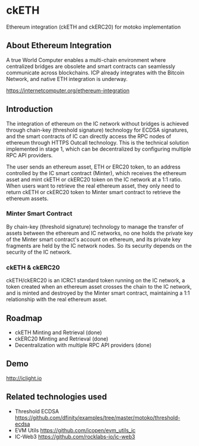 # ckETH

Ethereum integration (ckETH and ckERC20) for motoko implementation

## About Ethereum Integration

A true World Computer enables a multi-chain environment where centralized bridges are obsolete and smart contracts can seamlessly communicate across blockchains. ICP already integrates with the Bitcoin Network, and native ETH integration is underway.

https://internetcomputer.org/ethereum-integration

## Introduction

The integration of ethereum on the IC network without bridges is achieved through chain-key (threshold signature) technology for ECDSA signatures, and the smart contracts of IC can directly access the RPC nodes of ethereum through HTTPS Outcall technology. This is the technical solution implemented in stage 1, which can be decentralized by configuring multiple RPC API providers. 

The user sends an ethereum asset, ETH or ERC20 token, to an address controlled by the IC smart contract (Minter), which receives the ethereum asset and mint ckETH or ckERC20 token on the IC network at a 1:1 ratio. When users want to retrieve the real ethereum asset, they only need to return ckETH or ckERC20 token to Minter smart contract to retrieve the ethereum assets.

### Minter Smart Contract

By chain-key (threshold signature) technology to manage the transfer of assets between the ethereum and IC networks, no one holds the private key of the Minter smart contract's account on ethereum, and its private key fragments are held by the IC network nodes. So its security depends on the security of the IC network.

### ckETH & ckERC20

ckETH/ckERC20 is an ICRC1 standard token running on the IC network, a token created when an ethereum asset crosses the chain to the IC network, and is minted and destroyed by the Minter smart contract, maintaining a 1:1 relationship with the real ethereum asset.

## Roadmap

- ckETH Minting and Retrieval (done)
- ckERC20 Minting and Retrieval (done)
- Decentralization with multiple RPC API providers (done)

## Demo

http://iclight.io

## Related technologies used

- Threshold ECDSA https://github.com/dfinity/examples/tree/master/motoko/threshold-ecdsa
- EVM Utils https://github.com/icopen/evm_utils_ic
- IC-Web3 https://github.com/rocklabs-io/ic-web3

